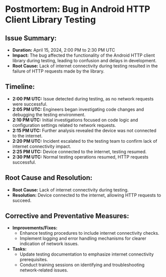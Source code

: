 # Postmortem: Bug in Android HTTP Client Library Testing

## Issue Summary:

- **Duration:** April 15, 2024, 2:00 PM to 2:30 PM UTC
- **Impact:** The bug affected the functionality of the Android HTTP client library during testing, leading to confusion and delays in development.
- **Root Cause:** Lack of internet connectivity during testing resulted in the failure of HTTP requests made by the library.

## Timeline:

- **2:00 PM UTC:** Issue detected during testing, as no network requests were successful.
- **2:05 PM UTC:** Engineers began investigating code changes and debugging the testing environment.
- **2:10 PM UTC:** Initial investigations focused on code logic and configuration settings related to network requests.
- **2:15 PM UTC:** Further analysis revealed the device was not connected to the internet.
- **2:20 PM UTC:** Incident escalated to the testing team to confirm lack of internet connectivity impact.
- **2:25 PM UTC:** Device connected to the internet, testing resumed.
- **2:30 PM UTC:** Normal testing operations resumed, HTTP requests successful.

## Root Cause and Resolution:

- **Root Cause:** Lack of internet connectivity during testing.
- **Resolution:** Device connected to the internet, allowing HTTP requests to succeed.

## Corrective and Preventative Measures:

- **Improvements/Fixes:**
  - Enhance testing procedures to include internet connectivity checks.
  - Implement logging and error handling mechanisms for clearer indication of network issues.
- **Tasks:**
  - Update testing documentation to emphasize internet connectivity prerequisites.
  - Conduct training sessions on identifying and troubleshooting network-related issues.

